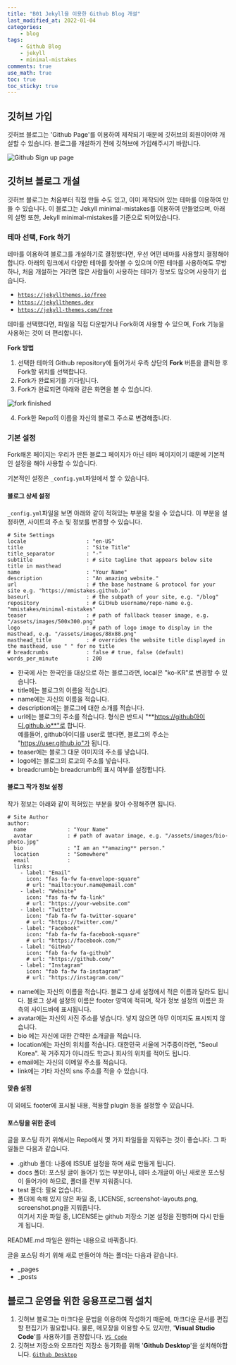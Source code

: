 ```yaml
---
title: "B01 Jekyll을 이용한 Github Blog 개설"
last_modified_at: 2022-01-04
categories:
    - blog
tags:
    - Github Blog
    - jekyll
    - minimal-mistakes
comments: true
use_math: true
toc: true
toc_sticky: true
---
```

## 깃허브 가입

깃허브 블로그는 'Github Page'를 이용하여 제작되기 때문에 깃허브의 회원이어야 개설할 수 있습니다. 블로그를 개설하기 전에 깃허브에 가입해주시기 바랍니다.

![Github Sign up page](https://user-images.githubusercontent.com/79562050/148021474-37374c19-81f1-4942-aafe-58fda2ac7bd6.png)

## 깃허브 블로그 개설

깃허브 블로그는 처음부터 직접 만들 수도 있고, 이미 제작되어 있는 테마를 이용하여 만들 수 있습니다. 이 블로그는 Jekyll minimal-mistakes를 이용하여 만들었으며, 아래의 설명 또한, Jekyll minimal-mistakes를 기준으로 되어있습니다.

### 테마 선택, Fork 하기

테마를 이용하여 블로그를 개설하기로 결정했다면, 우선 어떤 테마를 사용할지 결정해야 합니다. 아래의 링크에서 다양한 테마를 찾아볼 수 있으며 어떤 테마를 사용하여도 무방하나, 처음 개설하는 거라면 많은 사람들이 사용하는 테마가 정보도 많으며 사용하기 쉽습니다.

- [``https://jekyllthemes.io/free``](https://jekyllthemes.io/free)
- [``https://jekyllthemes.dev``](https://jekyllthemes.dev)
- [``https://jekyll-themes.com/free``](https://jekyll-themes.com/free)

테마를 선택했다면, 파일을 직접 다운받거나 Fork하여 사용할 수 있으며, Fork 기능을 사용하는 것이 더 편리합니다. 

**Fork 방법**
1. 선택한 테마의 Github repository에 들어가서 우측 상단의 **Fork** 버튼을 클릭한 후 Fork할 위치를 선택합니다.
2. Fork가 완료되기를 기다립니다.
3. Fork가 완료되면 아래와 같은 화면을 볼 수 있습니다.

![fork finished](https://user-images.githubusercontent.com/79562050/148021774-e2882e42-9297-40f2-8f3d-52d1e1a820ad.png)

4. Fork한 Repo의 이름을 자신의 블로그 주소로 변경해줍니다.

### 기본 설정

Fork해온 페이지는 우리가 만든 블로그 페이지가 아닌 테마 페이지이기 떄문에 기본적인 설정을 해야 사용할 수 있습니다.

기본적인 설정은 ``_config.yml``파일에서 할 수 있습니다.

#### 블로그 상세 설정

``_config.yml``파일을 보면 아래와 같이 적혀있는 부분을 찾을 수 있습니다. 이 부분을 설정하면, 사이트의 주소 및 정보를 변경할 수 있습니다.

```
# Site Settings
locale                   : "en-US"
title                    : "Site Title"
title_separator          : "-"
subtitle                 : # site tagline that appears below site title in masthead
name                     : "Your Name"
description              : "An amazing website."
url                      : # the base hostname & protocol for your site e.g. "https://mmistakes.github.io"
baseurl                  : # the subpath of your site, e.g. "/blog"
repository               : # GitHub username/repo-name e.g. "mmistakes/minimal-mistakes"
teaser                   : # path of fallback teaser image, e.g. "/assets/images/500x300.png"
logo                     : # path of logo image to display in the masthead, e.g. "/assets/images/88x88.png"
masthead_title           : # overrides the website title displayed in the masthead, use " " for no title
# breadcrumbs            : false # true, false (default)
words_per_minute         : 200
```

- 한국에 사는 한국인을 대상으로 하는 블로그라면, local은 "ko-KR"로 변경할 수 있습니다.
- title에는 블로그의 이름을 적습니다.
- name에는 자신의 이름을 적습니다.
- description에는 블로그에 대한 소개를 적습니다.
- url에는 블로그의 주소를 적습니다. 형식은 반드시 "**https://github아이디.github.io**"로 합니다.\
예를들어, github아이디를 user로 했다면, 블로그의 주소는 "https://user.github.io"가 됩니다.
- teaser에는 블로그 대문 이미지의 주소를 넣습니다.
- logo에는 블로그의 로고의 주소를 넣습니다.
- breadcrumb는 breadcrumb의 표시 여부를 설정합니다.

#### 블로그 작가 정보 설정

작가 정보는 아래와 같이 적혀있는 부분을 찾아 수정해주면 됩니다.

```
# Site Author
author:
  name             : "Your Name"
  avatar           : # path of avatar image, e.g. "/assets/images/bio-photo.jpg"
  bio              : "I am an **amazing** person."
  location         : "Somewhere"
  email            :
  links:
    - label: "Email"
      icon: "fas fa-fw fa-envelope-square"
      # url: "mailto:your.name@email.com"
    - label: "Website"
      icon: "fas fa-fw fa-link"
      # url: "https://your-website.com"
    - label: "Twitter"
      icon: "fab fa-fw fa-twitter-square"
      # url: "https://twitter.com/"
    - label: "Facebook"
      icon: "fab fa-fw fa-facebook-square"
      # url: "https://facebook.com/"
    - label: "GitHub"
      icon: "fab fa-fw fa-github"
      # url: "https://github.com/"
    - label: "Instagram"
      icon: "fab fa-fw fa-instagram"
      # url: "https://instagram.com/"
```

- name에는 자신의 이름을 적습니다. 블로그 상세 설정에서 적은 이름과 달라도 됩니다. 블로그 상세 설정의 이름은 footer 영역에 적히며, 작가 정보 설정의 이름은 좌측의 사이드바에 표시됩니다.
- avatar에는 자신의 사진 주소를 넣습니다. 넣지 않으면 아무 이미지도 표시되지 않습니다.
- bio 에는 자신에 대한 간략한 소개글을 적습니다.
- location에는 자신의 위치를 적습니다. 대한민국 서울에 거주중이라면, "Seoul Korea". 꼭 거주지가 아니라도 학교나 회사의 위치를 적어도 됩니다.
- email에는 자신의 이메일 주소를 적습니다.
- link에는 기타 자신의 sns 주소를 적을 수 있습니다.

#### 맞춤 설정

이 외에도 footer에 표시될 내용, 적용할 plugin 등을 설정할 수 있습니다.

#### 포스팅을 위한 준비

글을 포스팅 하기 위해서는 Repo에서 몇 가지 파일들을 지워주는 것이 좋습니다. 그 파일들은 다음과 같습니다.

- .github 폴더: 나중에 ISSUE 설정을 하며 새로 만들게 됩니다.
- docs 폴더: 포스팅 글이 들어가 있는 부분이나, 테마 소개글이 아닌 새로운 포스팅이 들어가야 하므로, 폴더를 전부 지워줍니다.
- test 폴더: 필요 없습니다.
- 폴더에 속해 있지 않은 파일 중, LICENSE, screenshot-layouts.png, screenshot.png을 지워줍니다.\
여기서 지운 파일 중, LICENSE는 github 저장소 기본 설정을 진행하며 다시 만들게 됩니다.

README.md 파일은 원하는 내용으로 바꿔줍니다.

글을 포스팅 하기 위해 새로 만들어야 하는 폴더는 다음과 같습니다.

- _pages
- _posts

## 블로그 운영을 위한 응용프로그램 설치

1. 깃허브 블로그는 마크다운 문법을 이용하여 작성하기 때문에, 마크다운 문서를 편집할 편집기가 필요합니다. 물론, 메모장을 이용할 수도 있지만, '**Visual Studio Code**'를 사용하기를 권장합니다. [``VS Code``](https://code.visualstudio.com/)
2. 깃허브 저장소와 오프라인 저장소 동기화를 위해 '**Github Desktop**'을 설치해야합니다. [``Github Desktop``](https://desktop.github.com/)